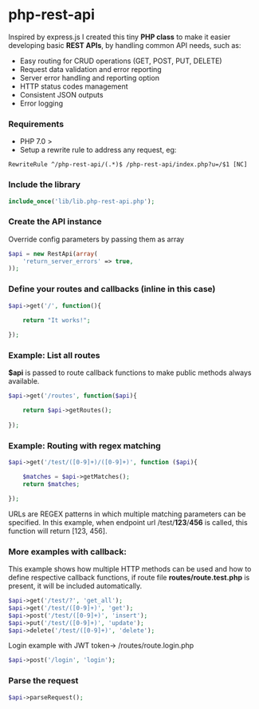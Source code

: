 # php-rest-api

Inspired by express.js I created this tiny **PHP class** to make it easier developing basic **REST APIs**, by handling common API needs, such as:

- Easy routing for CRUD operations (GET, POST, PUT, DELETE)
- Request data validation and error reporting
- Server error handling and reporting option
- HTTP status codes management
- Consistent JSON outputs
- Error logging

### Requirements
- PHP 7.0 >
- Setup a rewrite rule to address any request, eg:
```
RewriteRule ^/php-rest-api/(.*)$ /php-rest-api/index.php?u=/$1 [NC]
```

### Include the library
```php
include_once('lib/lib.php-rest-api.php');
```

### Create the API instance
Override config parameters by passing them as array
```php
$api = new RestApi(array(
    'return_server_errors' => true,
));
```

### Define your routes and callbacks (inline in this case)
```php
$api->get('/', function(){

    return "It works!";
    
});
```

### Example: List all routes
**$api** is passed to route callback functions to make public methods always available.
```php
$api->get('/routes', function($api){

    return $api->getRoutes();
    
});
```

### Example: Routing with regex matching
```php
$api->get('/test/([0-9]+)/([0-9]+)', function ($api){

    $matches = $api->getMatches();
    return $matches;

});
```
URLs are REGEX patterns in which multiple matching parameters can be specified. In this example, when endpoint url /test/**123**/**456** is called, this function will return [123, 456].

### More examples with callback:
This example shows how multiple HTTP methods can be used and how to define respective callback functions, if route file **routes/route.test.php** is present, it will be included automatically.
```php
$api->get('/test/?', 'get_all');
$api->get('/test/([0-9]+)', 'get');
$api->post('/test/([0-9]+)', 'insert');
$api->put('/test/([0-9]+)', 'update');
$api->delete('/test/([0-9]+)', 'delete');
```

Login example with JWT token-> /routes/route.login.php
```php
$api->post('/login', 'login');
```

### Parse the request
```php
$api->parseRequest();
```

